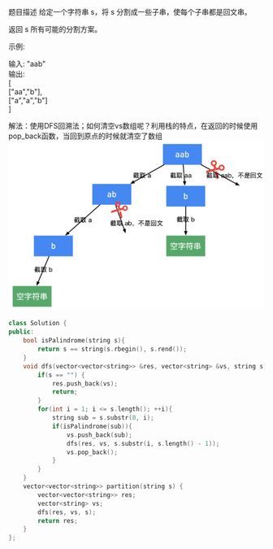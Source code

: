 题目描述
给定一个字符串 s，将 s 分割成一些子串，使每个子串都是回文串。

返回 s 所有可能的分割方案。

示例:

输入: "aab"  
输出:  
[  
  ["aa","b"],  
  ["a","a","b"]  
]  




解法：使用DFS回溯法；如何清空vs数组呢？利用栈的特点，在返回的时候使用pop_back函数，当回到原点的时候就清空了数组
![](https://raw.githubusercontent.com/TreeTse/TreeTse.github.io/master/ImgStorage/%E5%88%86%E5%89%B2%E5%9B%9E%E6%96%87%E4%B8%B2.jpg)




```C++
class Solution {
public:
    bool isPalindrome(string s){
        return s == string(s.rbegin(), s.rend());
    }
    void dfs(vector<vector<string>> &res, vector<string> &vs, string s){
        if(s == "") {
            res.push_back(vs);
            return;
        }
        for(int i = 1; i <= s.length(); ++i){
            string sub = s.substr(0, i);
            if(isPalindrome(sub)){
                vs.push_back(sub);
                dfs(res, vs, s.substr(i, s.length() - 1));
                vs.pop_back();
            }
        }
    }
    vector<vector<string>> partition(string s) {
        vector<vector<string>> res;
        vector<string> vs; 
        dfs(res, vs, s);
        return res;
    }
};
```